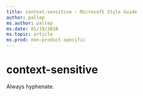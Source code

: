 ```yaml
---
title: context-sensitive - Microsoft Style Guide
author: pallep
ms.author: pallep
ms.date: 01/19/2018
ms.topic: article
ms.prod: non-product-specific
---
```


# context-sensitive

Always hyphenate.
